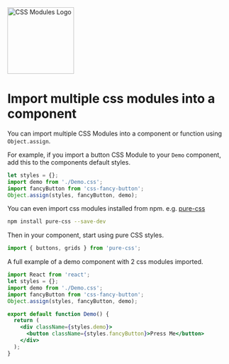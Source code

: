 <picture>
  <source media="(prefers-color-scheme: dark)" srcset="https://github.com/css-modules/css-modules/assets/9113740/f0de16c6-aee2-4fb7-8752-bf400cc5145e">
  <source media="(prefers-color-scheme: light)" srcset="https://raw.githubusercontent.com/css-modules/logos/master/css-modules-logo.png">
  <img alt="CSS Modules Logo" src="https://raw.githubusercontent.com/css-modules/logos/master/css-modules-logo.png" width="150" height="150">
</picture>

# Import multiple css modules into a component

You can import multiple CSS Modules into a component or function using `Object.assign`.

For example, if you import a button CSS Module to your `Demo` component, add this to the components default styles.

```js
let styles = {};
import demo from './Demo.css';
import fancyButton from 'css-fancy-button';
Object.assign(styles, fancyButton, demo);
```

You can even import css modules installed from npm. e.g. [pure-css](https://github.com/StevenIseki/pure-css)

```sh
npm install pure-css --save-dev
```

Then in your component, start using pure CSS styles.

```js
import { buttons, grids } from 'pure-css';
```

A full example of a demo component with 2 css modules imported.

```jsx
import React from 'react';
let styles = {};
import demo from './Demo.css';
import fancyButton from 'css-fancy-button';
Object.assign(styles, fancyButton, demo);

export default function Demo() {
  return (
    <div className={styles.demo}>
      <button className={styles.fancyButton}>Press Me</button>
    </div>
  );
}
```
